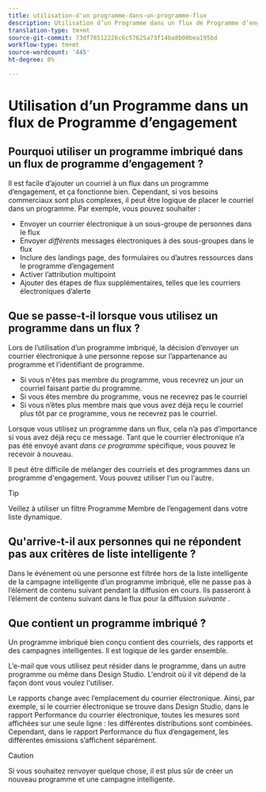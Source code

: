 ```yaml
---
title: utilisation-d'un programme-dans-un-programme-flux
description: Utilisation d’un Programme dans un flux de Programme d’engagement
translation-type: tm+mt
source-git-commit: 73df78512226c6c57625a73f14ba8b00bea195bd
workflow-type: tm+mt
source-wordcount: '445'
ht-degree: 0%

---
```



# Utilisation d’un Programme dans un flux de Programme d’engagement

## Pourquoi utiliser un programme imbriqué dans un flux de programme d’engagement ?

Il est facile d’ajouter un courriel à un flux dans un programme d’engagement, et ça fonctionne bien. Cependant, si vos besoins commerciaux sont plus complexes, il peut être logique de placer le courriel dans un programme. Par exemple, vous pouvez souhaiter :

* Envoyer un courrier électronique à un sous-groupe de personnes dans le flux
* Envoyer _différents_ messages électroniques à des sous-groupes dans le flux
* Inclure des landings page, des formulaires ou d’autres ressources dans le programme d’engagement
* Activer l’attribution multipoint
* Ajouter des étapes de flux supplémentaires, telles que les courriers électroniques d’alerte

## Que se passe-t-il lorsque vous utilisez un programme dans un flux ?

Lors de l’utilisation d’un programme imbriqué, la décision d’envoyer un courrier électronique à une personne repose sur l’appartenance au programme et l’identifiant de programme.

* Si vous n&#39;êtes pas membre du programme, vous recevrez un jour un courriel faisant partie du programme.
* Si vous êtes membre du programme, vous ne recevrez pas le courriel
* Si vous n’êtes plus membre mais que vous avez déjà reçu le courriel plus tôt par ce programme, vous ne recevrez pas le courriel.

Lorsque vous utilisez un programme dans un flux, cela n’a pas d’importance si vous avez déjà reçu ce message. Tant que le courrier électronique n’a pas été envoyé avant _dans ce programme_ spécifique, vous pouvez le recevoir à nouveau.

Il peut être difficile de mélanger des courriels et des programmes dans un programme d&#39;engagement. Vous pouvez utiliser l&#39;un ou l&#39;autre.

>[!TIP]
>
>Veillez à utiliser un filtre Programme Membre de l’engagement dans votre liste dynamique.

## Qu&#39;arrive-t-il aux personnes qui ne répondent pas aux critères de liste intelligente ?

Dans le événement où une personne est filtrée hors de la liste intelligente de la campagne intelligente d’un programme imbriqué, elle ne passe pas à l’élément de contenu suivant pendant la diffusion en cours. Ils passeront à l’élément de contenu suivant dans le flux pour la diffusion _suivante_ .

## Que contient un programme imbriqué ?

Un programme imbriqué bien conçu contient des courriels, des rapports et des campagnes intelligentes. Il est logique de les garder ensemble.

L’e-mail que vous utilisez peut résider dans le programme, dans un autre programme ou même dans Design Studio. L&#39;endroit où il vit dépend de la façon dont vous voulez l&#39;utiliser.

Le rapports change avec l’emplacement du courrier électronique. Ainsi, par exemple, si le courrier électronique se trouve dans Design Studio, dans le rapport Performance du courrier électronique, toutes les mesures sont affichées sur une seule ligne : les différentes distributions sont combinées. Cependant, dans le rapport Performance du flux d’engagement, les différentes émissions s’affichent séparément.

>[!CAUTION]
>
>Si vous souhaitez renvoyer quelque chose, il est plus sûr de créer un nouveau programme et une campagne intelligente.
